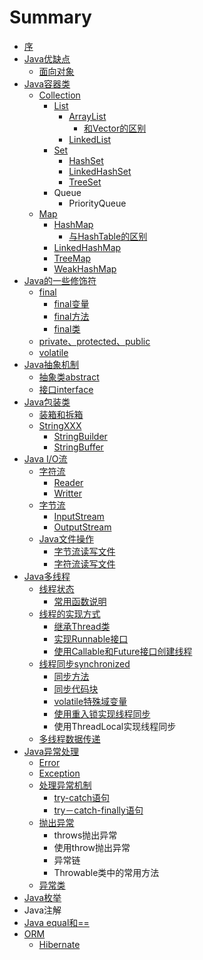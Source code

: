 # Summary

* [序](README.md)
* [Java优缺点](wei-shi-yao-java-ru-ci-liu-xing.md)
  * [面向对象](wei-shi-yao-java-ru-ci-liu-xing/mian-xiang-dui-xiang.md)
* [Java容器类](chapter1.md)
  * [Collection](chapter1/collection.md)
    * [List](chapter1/collection/list.md)
      * [ArrayList](chapter1/collection/list/arraylist.md)
        * [和Vector的区别](chapter1/collection/list/arraylist/he-vector-de-qu-bie.md)
      * [LinkedList](chapter1/collection/list/linkerlist.md)
    * [Set](chapter1/collection/set.md)
      * [HashSet](chapter1/collection/set/hashset.md)
      * [LinkedHashSet](chapter1/collection/set/linkedhashset.md)
      * [TreeSet](chapter1/collection/set/treeset.md)
    * Queue
      * PriorityQueue
  * [Map](chapter1/map.md)
    * [HashMap](chapter1/hashmap.md)
      * [与HashTable的区别](chapter1/hashmap/yu-hashtable-de-qu-bie.md)
    * [LinkedHashMap](chapter1/linked-hash-map.md)
    * [TreeMap](chapter1/treemap.md)
    * [WeakHashMap](chapter1/weakhashmap.md)
* [Java的一些修饰符](privateprotectedpublicfinal.md)
  * [final](privateprotectedpublicfinal/1.md)
    * [final变量](privateprotectedpublicfinal/1/finalbian-liang.md)
    * [final方法](privateprotectedpublicfinal/1/finalfang-fa.md)
    * [final类](privateprotectedpublicfinal/1/finalei.md)
  * [private、protected、public](privateprotectedpublicfinal/privateprotectedpublic.md)
  * [volatile](privateprotectedpublicfinal/volatile.md)
* [Java抽象机制](chou-xiang-ji-zhi.md)
  * [抽象类abstract](chou-xiang-ji-zhi/chou-xiang-lei.md)
  * [接口interface](chou-xiang-ji-zhi/jie-kou-interface.md)
* [Java包装类](javabao-zhuang-lei.md)
  * [装箱和拆箱](javabao-zhuang-lei/zhuang-xiang-he-chai-xiang.md)
  * [StringXXX](javabao-zhuang-lei/string.md)
    * [StringBuilder](javabao-zhuang-lei/string/stringbuilder.md)
    * [StringBuffer](javabao-zhuang-lei/string/stringbuffer.md)
* [Java I/O流](javaliu-lei-ff08-stream.md)
  * [字符流](javaliu-lei-ff08-stream/zi-fu-liu.md)
    * [Reader](javaliu-lei-ff08-stream/zi-fu-liu/reader.md)
    * [Writter](javaliu-lei-ff08-stream/zi-fu-liu/writter.md)
  * [字节流](javaliu-lei-ff08-stream/zi-jie-liu.md)
    * [InputStream](javaliu-lei-ff08-stream/zi-jie-liu/inputstream.md)
    * [OutputStream](javaliu-lei-ff08-stream/zi-jie-liu/outputstream.md)
  * [Java文件操作](javaliu-lei-ff08-stream/dui-wen-jian-de-cao-zuo.md)
    * [字节流读写文件](javaliu-lei-ff08-stream/dui-wen-jian-de-cao-zuo/zi-jie-liu-du-xie-wen-jian.md)
    * [字符流读写文件](javaliu-lei-ff08-stream/dui-wen-jian-de-cao-zuo/zi-fu-liu-du-xie-wen-jian.md)
* [Java多线程](javaduo-xian-cheng.md)
  * [线程状态](javaduo-xian-cheng/xian-cheng-zhuang-tai.md)
    * [常用函数说明](javaduo-xian-cheng/xian-cheng-zhuang-tai/chang-yong-han-shu-shuo-ming.md)
  * [线程的实现方式](javaduo-xian-cheng/xian-cheng-de-shi-xian-fang-shi.md)
    * [继承Thread类](javaduo-xian-cheng/xian-cheng-de-shi-xian-fang-shi/ji-cheng-thread-lei.md)
    * [实现Runnable接口](javaduo-xian-cheng/xian-cheng-de-shi-xian-fang-shi/shi-xian-runnable-jie-kou.md)
    * [使用Callable和Future接口创建线程](javaduo-xian-cheng/xian-cheng-de-shi-xian-fang-shi/shi-yong-callablehe-future-jie-kou-chuang-jian-xian-cheng.md)
  * [线程同步synchronized](javaduo-xian-cheng/tong-bu-ff0c-suo.md)
    * [同步方法](javaduo-xian-cheng/tong-bu-ff0c-suo/tong-bu-fang-fa.md)
    * [同步代码块](javaduo-xian-cheng/tong-bu-ff0c-suo/tong-bu-dai-ma-kuai.md)
    * [volatile特殊域变量](javaduo-xian-cheng/tong-bu-ff0c-suo/volatilete-shu-yu-bian-liang.md)
    * [使用重入锁实现线程同步](javaduo-xian-cheng/tong-bu-ff0c-suo/shi-yong-zhong-ru-suo-shi-xian-xian-cheng-tong-bu.md)
    * 使用ThreadLocal实现线程同步
  * [多线程数据传递](javaduo-xian-cheng/shu-ju-chuan-di.md)
* [Java异常处理](javayi-chang-chu-li.md)
  * [Error](javayi-chang-chu-li/error.md)
  * [Exception](javayi-chang-chu-li/exception.md)
  * [处理异常机制](javayi-chang-chu-li/chu-li-yi-chang-ji-zhi.md)
    * [try-catch语句](javayi-chang-chu-li/chu-li-yi-chang-ji-zhi/try-catchyu-ju.md)
    * [try－catch-finally语句](javayi-chang-chu-li/chu-li-yi-chang-ji-zhi/trycatch-finallyyu-ju.md)
  * [抛出异常](javayi-chang-chu-li/pao-chu-yi-chang.md)
    * throws抛出异常
    * 使用throw抛出异常
    * 异常链
    * Throwable类中的常用方法
  * [异常类](javayi-chang-chu-li/yi-chang-lei.md)
* [Java枚举](javamei-ju.md)
* Java注解
* [Java equal和==](java-equal548c3d3d.md)
* [ORM](orm.md)
  * [Hibernate](orm/hibernate.md)

